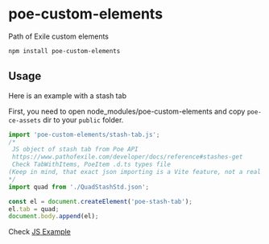# poe-custom-elements

Path of Exile custom elements

```bash
npm install poe-custom-elements
```

## Usage

Here is an example with a stash tab

First, you need to open node_modules/poe-custom-elements and copy `poe-ce-assets` dir to your `public` folder.

```js
import 'poe-custom-elements/stash-tab.js';
/* 
 JS object of stash tab from Poe API
 https://www.pathofexile.com/developer/docs/reference#stashes-get
 Check TabWithItems, PoeItem .d.ts types file
(Keep in mind, that exact json importing is a Vite feature, not a real JS) 
*/
import quad from './QuadStashStd.json';

const el = document.createElement('poe-stash-tab');
el.tab = quad;
document.body.append(el);
```

Check [JS Example](https://github.com/shonya3/poe-custom-elements/tree/main/examples/js)
